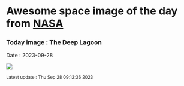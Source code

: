 
# Awesome space image of the day from [NASA](https://api.nasa.gov/)

### Today image : The Deep Lagoon
Date : 2023-09-28

![](https://apod.nasa.gov/apod/image/2309/M8-Mos-SL10-DCPrgb-st-154-cC-cr1024.jpg)

<small>Latest update : Thu Sep 28 09:12:36 2023</small>
        